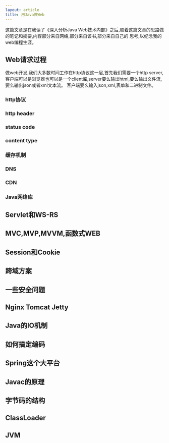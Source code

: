 ```yaml
---
layout: article
title: 用Java做Web
---
```

这篇文章是在我读了《深入分析Java Web技术内部》之后,顺着这篇文章的思路做的笔记和摘要,内容部分来自网络,部分来自该书,部分来自自己的
思考,以纪念我的web编程生涯。

## Web请求过程
做web开发,我们大多数时间工作在http协议这一层,首先我们需要一个http server,客户端可以是浏览器也可以是一个client库,server要么输出html,要么输出文件流,要么输出json或者xml文本流。
客户端要么输入json,xml,表单和二进制文件。

### http协议

### http header

### status code

### content type

### 缓存机制

### DNS

### CDN

### Java网络库

## Servlet和WS-RS

## MVC,MVP,MVVM,函数式WEB

## Session和Cookie


## 跨域方案


## 一些安全问题

## Nginx Tomcat Jetty


## Java的IO机制


## 如何搞定编码


## Spring这个大平台


## Javac的原理


## 字节码的结构


## ClassLoader


## JVM



